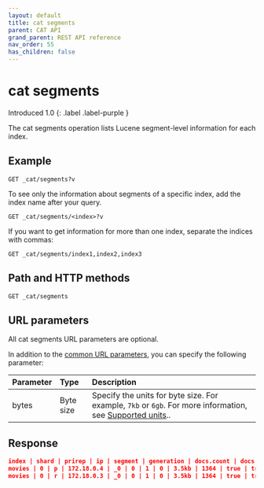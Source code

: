 ```yaml
---
layout: default
title: cat segments
parent: CAT API
grand_parent: REST API reference
nav_order: 55
has_children: false
---
```


# cat segments
Introduced 1.0
{: .label .label-purple }

The cat segments operation lists Lucene segment-level information for each index.

## Example

```
GET _cat/segments?v
```

To see only the information about segments of a specific index, add the index name after your query.

```
GET _cat/segments/<index>?v
```

If you want to get information for more than one index, separate the indices with commas:

```
GET _cat/segments/index1,index2,index3
```

## Path and HTTP methods

```
GET _cat/segments
```

## URL parameters

All cat segments URL parameters are optional.

In addition to the [common URL parameters]({{site.url}}{{site.baseurl}}/opensearch/rest-api/cat/index#common-url-parameters), you can specify the following parameter:

Parameter | Type | Description
:--- | :--- | :---
bytes | Byte size | Specify the units for byte size. For example, `7kb` or `6gb`. For more information, see [Supported units]({{site.url}}{{site.baseurl}}/opensearch/units/)..


## Response

```json
index | shard | prirep | ip | segment | generation | docs.count | docs.deleted | size | size.memory | committed | searchable | version | compound
movies | 0 | p | 172.18.0.4 | _0 | 0 | 1 | 0 | 3.5kb | 1364 | true | true | 8.7.0 | true
movies | 0 | r | 172.18.0.3 | _0 | 0 | 1 | 0 | 3.5kb | 1364 | true | true | 8.7.0 | true
```
